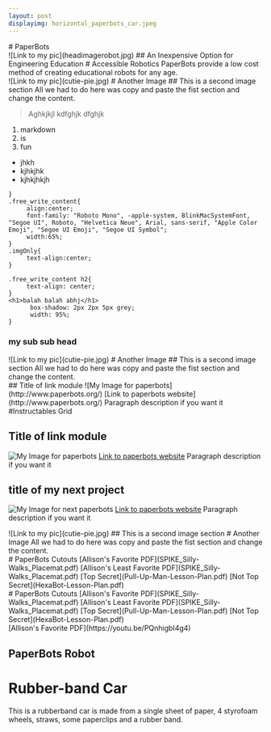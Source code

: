 ```yaml
---
layout: post
displayimg: horizontal_paperbots_car.jpeg
---
```


<div class="site_title" markdown="1">
# PaperBots
</div>

<div class="image_text_overlay" markdown="1">
![Link to my pic](headimagerobot.jpg)
## An Inexpensive Option for Engineering Education
# Accessible Robotics
PaperBots provide a low cost method of
creating educational robots for any age.
</div>




<div class="free_write" markdown="1">
![Link to my pic](cutie-pie.jpg)
# Another Image
## This is a second image section
All we had to do here was copy and paste the fist
section and change the content.

> Aghkjkjl
> kdfghjk
> dfghjk

1. markdown
2. is
3. fun

- jhkh
- kjhkjhk
- kjhkjhkjh

```
}
.free_write_content{
     align:center;
     font-family: "Roboto Mono", -apple-system, BlinkMacSystemFont, "Segoe UI", Roboto, "Helvetica Neue", Arial, sans-serif, "Apple Color Emoji", "Segoe UI Emoji", "Segoe UI Symbol";
     width:65%;
}
.imgOnly{
     text-align:center;
}

.free_write_content h2{
     text-align: center;
}
<h1>balah balah abhj</h1>
      box-shadow: 2px 2px 5px grey;
      width: 95%;
}

```
### my sub sub head
</div>

<div class="free_write" markdown="1">
![Link to my pic](cutie-pie.jpg)
# Another Image
## This is a second image section
All we had to do here was copy and paste the fist
section and change the content.
</div>



<div class= "link">
## Title of link module
![My Image for paperbots](http://www.paperbots.org/)
[Link to paperbots website](http://www.paperbots.org/)
Paragraph description if you want it
</div>
<div class="link_grid" markdown="1">
#Instructables Grid

## Title of link module
![My Image for paperbots](http://www.paperbots.org/)
[Link to paperbots website](http://www.paperbots.org/)
Paragraph description if you want it

## title of my next project
![My Image for next paperbots](http://www.paperbots.org/)
[Link to paperbots website](http://www.paperbots.org/)
Paragraph description if you want it

</div>

<div class="image_text_overlay" markdown="1">
![Link to my pic](cutie-pie.jpg)
## This is a second image section
# Another Image
All we had to do here was copy and paste the fist
section and change the content.
</div>

<div class="pdf" markdown="1">
# PaperBots Cutouts
[Allison's Favorite PDF](SPIKE_Silly-Walks_Placemat.pdf)
[Allison's Least Favorite PDF](SPIKE_Silly-Walks_Placemat.pdf)
[Top Secret](Pull-Up-Man-Lesson-Plan.pdf)
[Not Top Secret](HexaBot-Lesson-Plan.pdf)
</div>

<div class="pdf" markdown="1">
# PaperBots Cutouts
[Allison's Favorite PDF](SPIKE_Silly-Walks_Placemat.pdf)
[Allison's Least Favorite PDF](SPIKE_Silly-Walks_Placemat.pdf)
[Top Secret](Pull-Up-Man-Lesson-Plan.pdf)
[Not Top Secret](HexaBot-Lesson-Plan.pdf)
</div>

<div class="video_text_overlay" markdown="1">
[Allison's Favorite PDF](https://youtu.be/PQnhigbI4g4)

## PaperBots Robot
# Rubber-band Car
This is a rubberband car is made from a single sheet of paper, 4 styrofoam wheels, straws, some paperclips and a rubber band.
</div>
